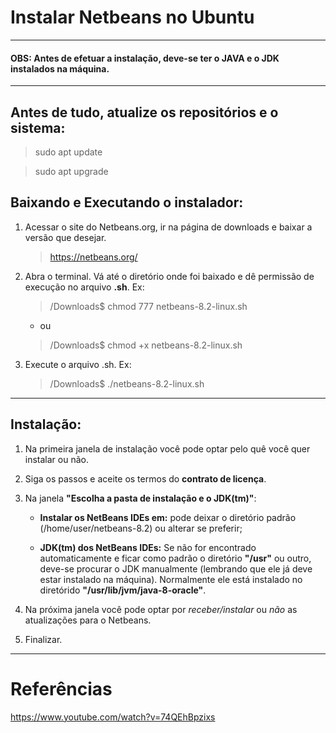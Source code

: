 Instalar Netbeans no Ubuntu
===============================================

--------------------

#### **OBS: Antes de efetuar a instalação, deve-se ter o JAVA e o JDK instalados na máquina.**

--------------------

## Antes de tudo, atualize os repositórios e o sistema:

  > sudo apt update

  > sudo apt upgrade

## Baixando e Executando o instalador:

1. Acessar o site do Netbeans.org, ir na página de downloads e baixar a versão que desejar.

	> https://netbeans.org/

2. Abra o terminal. Vá até o diretório onde foi baixado e dê permissão de execução no arquivo **.sh**.
		Ex:
		
	> /Downloads$ chmod 777 netbeans-8.2-linux.sh
	
	- ou 

	> /Downloads$ chmod +x netbeans-8.2-linux.sh

3. Execute o arquivo .sh.
	Ex:

	> /Downloads$	./netbeans-8.2-linux.sh

--------------------

## Instalação:

1. Na primeira janela de instalação você pode optar pelo quê você quer instalar ou não.

2. Siga os passos e aceite os termos do **contrato de licença**.

3. Na janela **"Escolha a pasta de instalação e o JDK(tm)"**:

	- **Instalar os NetBeans IDEs em:** pode deixar o diretório padrão (/home/user/netbeans-8.2) ou alterar se preferir;

	- **JDK(tm) dos NetBeans IDEs:** Se não for encontrado automaticamente e ficar como padrão o diretório **"/usr"** ou outro, deve-se procurar o JDK manualmente (lembrando que ele já deve estar instalado na máquina).
	Normalmente ele está instalado no diretórido **"/usr/lib/jvm/java-8-oracle"**.

4. Na próxima janela você pode optar por *receber/instalar* ou *não* as atualizações para o Netbeans.

5. Finalizar.

--------------------

# Referências

https://www.youtube.com/watch?v=74QEhBpzixs
